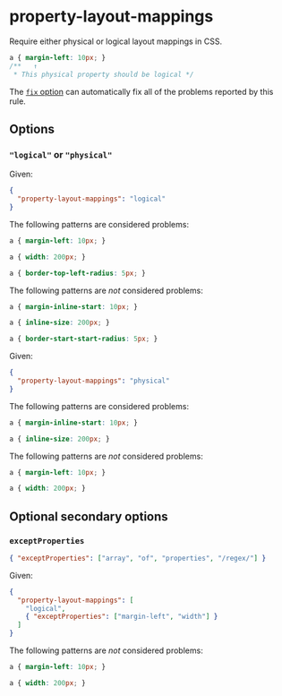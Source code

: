 # property-layout-mappings

Require either physical or logical layout mappings in CSS.

<!-- prettier-ignore -->
```css
a { margin-left: 10px; }
/**   ↑
 * This physical property should be logical */
```

The [`fix` option](../../../docs/user-guide/options.md#fix) can automatically fix all of the problems reported by this rule.

## Options

### `"logical"` or `"physical"`

Given:

```json
{
  "property-layout-mappings": "logical"
}
```

The following patterns are considered problems:

<!-- prettier-ignore -->
```css
a { margin-left: 10px; }
```

<!-- prettier-ignore -->
```css
a { width: 200px; }
```

<!-- prettier-ignore -->
```css
a { border-top-left-radius: 5px; }
```

The following patterns are _not_ considered problems:

<!-- prettier-ignore -->
```css
a { margin-inline-start: 10px; }
```

<!-- prettier-ignore -->
```css
a { inline-size: 200px; }
```

<!-- prettier-ignore -->
```css
a { border-start-start-radius: 5px; }
```

Given:

```json
{
  "property-layout-mappings": "physical"
}
```

The following patterns are considered problems:

<!-- prettier-ignore -->
```css
a { margin-inline-start: 10px; }
```

<!-- prettier-ignore -->
```css
a { inline-size: 200px; }
```

The following patterns are _not_ considered problems:

<!-- prettier-ignore -->
```css
a { margin-left: 10px; }
```

<!-- prettier-ignore -->
```css
a { width: 200px; }
```

## Optional secondary options

### `exceptProperties`

```json
{ "exceptProperties": ["array", "of", "properties", "/regex/"] }
```

Given:

```json
{
  "property-layout-mappings": [
    "logical",
    { "exceptProperties": ["margin-left", "width"] }
  ]
}
```

The following patterns are _not_ considered problems:

<!-- prettier-ignore -->
```css
a { margin-left: 10px; }
```

<!-- prettier-ignore -->
```css
a { width: 200px; }
```
